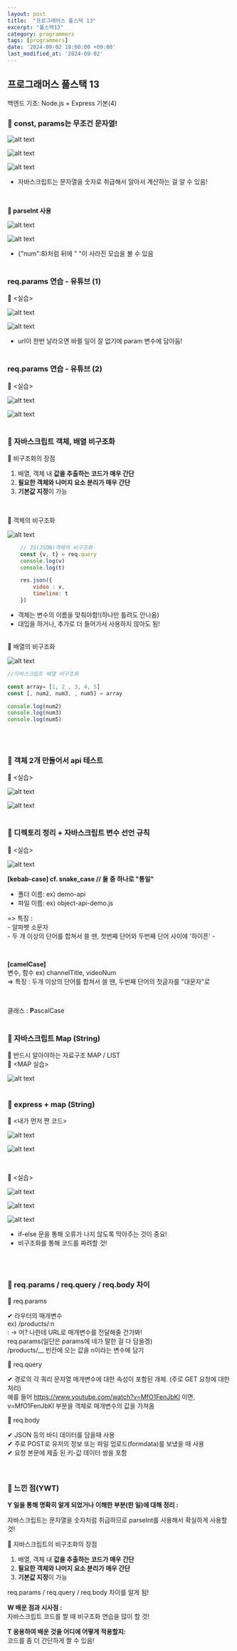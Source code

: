 ```yaml
---
layout: post
title:  "프로그래머스 풀스택 13"
excerpt: "풀스택13"
category: programmers
tags: [programmers]
date: '2024-09-02 18:00:00 +09:00'
last_modified_at: '2024-09-02'
---
```


## 프로그래머스 풀스택 13
백엔드 기초: Node.js + Express 기본(4)

### 🌊 const, params는 무조건 문자열!

![alt text](img01/image-94.png)<br>

![alt text](img01/image-95.png)<br>

![alt text](img01/image-96.png)<br>

- 자바스크립트는 문자열을 숫자로 취급해서 알아서 계산하는 걸 알 수 있음!<br>

<br>

**💫 parseInt 사용**<br>

![alt text](img01/image-97.png)<br>

![alt text](img01/image-98.png)<br>

- {"num":8}처럼 뒤에 " "이 사라진 모습을 볼 수 있음<br><br/>

### req.params 연습 - 유튜브 (1)

💫 \<실습><br>

![alt text](img01/image-99.png)<br>

![alt text](img01/image-100.png)<br>

- url이 한번 날라오면 바뀔 일이 잘 없기에 param 변수에 담아둠!<br><br/>

### req.params 연습 - 유튜브 (2)

💫 \<실습><br>

![alt text](img01/image-101.png)<br>

![alt text](img01/image-102.png)<br><br/>

### 🌊 자바스크립트 객체, 배열 비구조화

💫 비구조화의 장점<br>
1. 배열, 객체 내 **값을 추출하는 코드가 매우 간단**<br>
2. **필요한 객체와 나머지 요소 분리가 매우 간단**<br>
3. **기본값 지정**이 가능<br>
<br>

💫 객체의 비구조화<br>

![alt text](img01/image-103.png)<br>

``` javascript
    // JS(JSON)객체의 비구조화  
    const {v, t} = req.query
    console.log(v)
    console.log(t)

    res.json({
        video : v,
        timeline: t
    })
```

- 객체는 변수의 이름을 맞춰야함!(하나만 틀려도 안나옴)<br>
- 대입을 하거나, 추가로 더 들어가서 사용하지 않아도 됨!<br>
<br>
💫 배열의 비구조화<br>

![alt text](img01/image-104.png)<br>

``` javascript
//자바스크립트 배열 비구조화

const array= [1, 2 , 3, 4, 5]
const [, num2, num3, , num5] = array

console.log(num2)
console.log(num3)
console.log(num5)
```
<br><br/>

### 🌊 객체 2개 만들어서 api 테스트

💫 \<실습><br>

![alt text](img01/image-105.png)<br>

![alt text](img01/image-106.png)<br><br/>

### 🌊 디렉토리 정리 + 자바스크립트 변수 선언 규칙

💫 \<실습><br>

![alt text](img01/image-107.png)<br>

**\[kebab-case] cf. snake_case // 둘 중 하나로 "통일"**
- 폴더 이름: ex) demo-api<br>
- 파일 이름: ex) object-api-demo.js<br>

=> 특징 :<br>
          - 알파벳 소문자<br>
          -  두 개 이상의 단어를 합쳐서 쓸 땐, 첫번째 단어와 두번째 단어  사이에 '하이픈' -<br>

<br>

**\[camelCase]**<br>
변수, 함수 ex) channelTitle, videoNum<br>
=> 특징 : 두개 이상의 단어를 합쳐서 쓸 땐, 두번째 단어의 첫글자를 "대문자"로<br>

<br>

클래스 : **P**ascalCase<br><br/>

### 🌊 자바스크립트 Map (String)

💫 반드시 알아야하는 자료구조 MAP / LIST<br>
💫 \<MAP 실습><br>

![alt text](img01/image-108.png)<br><br/>

### 🌊 express + map (String)

💫 \<내가 먼저 짠 코드><br>

![alt text](img01/image-109.png)<br>

![alt text](img01/image-110.png)<br>

<br>

💫 \<실습><br>

![alt text](img01/image-111.png)<br>

![alt text](img01/image-112.png)<br>

![alt text](img01/image-113.png)<br>

- if-else 문을 통해 오류가 나지 않도록 막아주는 것이 중요!<br>
- 비구조화를 통해 코드를 짜려할 것!<br>

<br><br/>


### 🌊 req.params / req.query / req.body 차이 

💫 req.params<br>

✔ 라우터의 매개변수<br>
    ex) /products/:n<br>
    : -> 어? 나한테 URL로 매개변수를 전달해줄 건가봐!<br>
    req.params(일단은 params에 네가 말한 걸 다 담을겡)<br>
    /products/__ 빈칸에 오는 값을 n이라는 변수에 담기<br>

💫 req.query<br>

✔ 경로의 각 쿼리 문자열 매개변수에 대한 속성이 포함된 개체. (주로 GET 요청에 대한 처리)<br>
예를 들어 https://www.youtube.com/watch?v=MfO1FenJbKI 이면, v=MfO1FenJbKI 부분을 객체로 매개변수의 값을 가져옴<br>

💫 req.body<br>

✔ JSON 등의 바디 데이터를 담을때 사용<br>
✔ 주로 POST로 유저의 정보 또는 파일 업로드(formdata)를 보냈을 때 사용<br>
✔ 요청 본문에 제출 된 키-값 데이터 쌍을 포함<br>
<br><br/>

### 🌊 느낀 점(YWT)

**Y 일을 통해 명확히 알게 되었거나 이해한 부분(한 일)에 대해 정리 :**<br>

자바스크립트는 문자열을 숫자처럼 취급하므로 parseInt를 사용해서 확실하게 사용할 것!<br>

💫 자바스크립트의 비구조화의 장점<br>
1. 배열, 객체 내 **값을 추출하는 코드가 매우 간단**<br>
2. **필요한 객체와 나머지 요소 분리가 매우 간단**<br>
3. **기본값 지정**이 가능<br>

req.params / req.query / req.body 차이를 알게 됨!<br>


**W 배운 점과 시사점 :**<br>
자바스크립트 코드를 짤 때 비구조화 연습을 많이 할 것!<br>


**T 응용하여 배운 것을 어디에 어떻게 적용할지:**<br>
코드를 좀 더 간단하게 짤 수 있음!<br>


